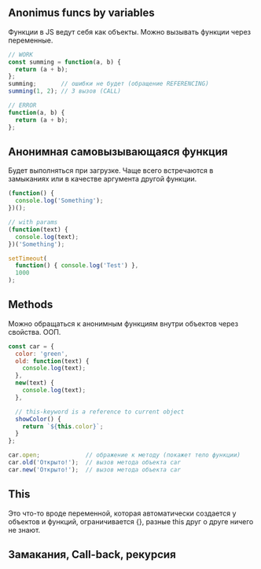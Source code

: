 ## Anonimus funcs by variables

Функции в JS ведут себя как объекты. Можно вызывать функции через переменные.

```js
// WORK
const summing = function(a, b) {
  return (a + b);
};
summing;       // ошибки не будет (обращение REFERENCING)
summing(1, 2); // 3 вызов (CALL)

// ERROR
function(a, b) {
  return (a + b);
};
```

## Анонимная самовызывающаяся функция

Будет выполняться при загрузке. Чаще всего встречаются в замыканиях или в качестве аргумента другой функции.

```js
(function() {
  console.log('Something');
})();

// with params
(function(text) {
  console.log(text);
})('Something');

setTimeout(
  function() { console.log('Test') },
  1000
);
```

## Methods

Можно обращаться к анонимным функциям внутри объектов через свойства. ООП.

```js
const car = {
  color: 'green',
  old: function(text) {
    console.log(text);
  },
  new(text) {
    console.log(text);
  },

  // this-keyword is a reference to current object
  showColor() {
    return `${this.color}`;
  }
};

car.open;             // ображение к методу (покажет тело функции)
car.old('Открыто!');  // вызов метода объекта car
car.new('Открыто!');  // вызов метода объекта car

```

## This

Это что-то вроде переменной, которая автоматически создается у объектов и функций, ограничивается {}, разные this друг о друге ничего не знают. 


## Замакания, Call-back, рекурсия
